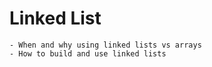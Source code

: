 # Linked List

```
- When and why using linked lists vs arrays
- How to build and use linked lists
```